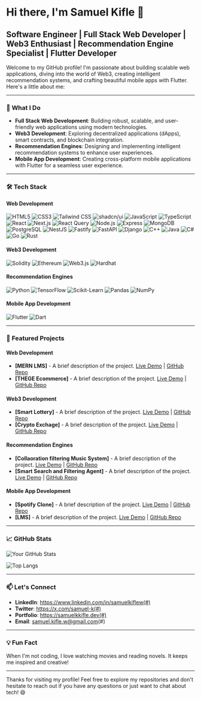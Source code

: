 # Hi there, I'm Samuel Kifle 👋

## Software Engineer | Full Stack Web Developer | Web3 Enthusiast | Recommendation Engine Specialist | Flutter Developer

Welcome to my GitHub profile! I'm passionate about building scalable web applications, diving into the world of Web3, creating intelligent recommendation systems, and crafting beautiful mobile apps with Flutter. Here's a little about me:

---

### 🚀 **What I Do**

- **Full Stack Web Development**: Building robust, scalable, and user-friendly web applications using modern technologies.
- **Web3 Development**: Exploring decentralized applications (dApps), smart contracts, and blockchain integration.
- **Recommendation Engines**: Designing and implementing intelligent recommendation systems to enhance user experiences.
- **Mobile App Development**: Creating cross-platform mobile applications with Flutter for a seamless user experience.

---

### 🛠️ **Tech Stack**

#### **Web Development**
![HTML5](https://img.shields.io/badge/-HTML5-E34F26?style=flat-square&logo=html5&logoColor=white)
![CSS3](https://img.shields.io/badge/-CSS3-1572B6?style=flat-square&logo=css3&logoColor=white)
![Tailwind CSS](https://img.shields.io/badge/-Tailwind_CSS-06B6D4?style=for-the-badge&logo=tailwind-css&logoColor=white)
![shadcn/ui](https://img.shields.io/badge/-shadcn/ui-000000?style=for-the-badge&logo=react&logoColor=white)
![JavaScript](https://img.shields.io/badge/-JavaScript-F7DF1E?style=flat-square&logo=javascript&logoColor=black)
![TypeScript](https://img.shields.io/badge/-TypeScript-3178C6?style=flat-square&logo=typescript&logoColor=white)
![React](https://img.shields.io/badge/-React-61DAFB?style=flat-square&logo=react&logoColor=black)
![Next.js](https://img.shields.io/badge/-Next.js-000000?style=flat-square&logo=next.js&logoColor=white)
![React Query](https://img.shields.io/badge/-React_Query-FF4154?style=for-the-badge&logo=react-query&logoColor=white)
![Node.js](https://img.shields.io/badge/-Node.js-339933?style=flat-square&logo=node.js&logoColor=white)
![Express](https://img.shields.io/badge/-Express-000000?style=flat-square&logo=express&logoColor=white)
![MongoDB](https://img.shields.io/badge/-MongoDB-47A248?style=flat-square&logo=mongodb&logoColor=white)
![PostgreSQL](https://img.shields.io/badge/-PostgreSQL-336791?style=flat-square&logo=postgresql&logoColor=white)
![NestJS](https://img.shields.io/badge/-NestJS-E0234E?style=for-the-badge&logo=nestjs&logoColor=white)
![Fastify](https://img.shields.io/badge/-Fastify-000000?style=for-the-badge&logo=fastify&logoColor=white)
![FastAPI](https://img.shields.io/badge/-FastAPI-009688?style=for-the-badge&logo=fastapi&logoColor=white)
![Django](https://img.shields.io/badge/-Django-092E20?style=for-the-badge&logo=django&logoColor=white)
![C++](https://img.shields.io/badge/-C++-00599C?style=for-the-badge&logo=c%2B%2B&logoColor=white)
![Java](https://img.shields.io/badge/-Java-007396?style=for-the-badge&logo=java&logoColor=white)
![C#](https://img.shields.io/badge/-C%23-239120?style=for-the-badge&logo=c-sharp&logoColor=white)
![Go](https://img.shields.io/badge/-Go-00ADD8?style=for-the-badge&logo=go&logoColor=white)
![Rust](https://img.shields.io/badge/-Rust-000000?style=for-the-badge&logo=rust&logoColor=white)

#### **Web3 Development**
![Solidity](https://img.shields.io/badge/-Solidity-363636?style=flat-square&logo=solidity&logoColor=white)
![Ethereum](https://img.shields.io/badge/-Ethereum-3C3C3D?style=flat-square&logo=ethereum&logoColor=white)
![Web3.js](https://img.shields.io/badge/-Web3.js-F16822?style=flat-square&logo=web3.js&logoColor=white)
![Hardhat](https://img.shields.io/badge/-Hardhat-FFF100?style=flat-square&logo=hardhat&logoColor=black)

#### **Recommendation Engines**
![Python](https://img.shields.io/badge/-Python-3776AB?style=flat-square&logo=python&logoColor=white)
![TensorFlow](https://img.shields.io/badge/-TensorFlow-FF6F00?style=flat-square&logo=tensorflow&logoColor=white)
![Scikit-Learn](https://img.shields.io/badge/-Scikit_Learn-F7931E?style=flat-square&logo=scikit-learn&logoColor=white)
![Pandas](https://img.shields.io/badge/-Pandas-150458?style=flat-square&logo=pandas&logoColor=white)
![NumPy](https://img.shields.io/badge/-NumPy-013243?style=flat-square&logo=numpy&logoColor=white)

#### **Mobile App Development**
![Flutter](https://img.shields.io/badge/-Flutter-02569B?style=flat-square&logo=flutter&logoColor=white)
![Dart](https://img.shields.io/badge/-Dart-0175C2?style=flat-square&logo=dart&logoColor=white)

---

### 🌟 **Featured Projects**

#### **Web Development**
- **[MERN LMS]** - A brief description of the project. [Live Demo](#) | [GitHub Repo](#)
- **[THEGE Ecommerce]** - A brief description of the project. [Live Demo](#) | [GitHub Repo](#)

#### **Web3 Development**
- **[Smart Lottery]** - A brief description of the project. [Live Demo](#) | [GitHub Repo](#)
- **[Crypto Exchage]** - A brief description of the project. [Live Demo](#) | [GitHub Repo](#)

#### **Recommendation Engines**
- **[Collaoration filtering Music System]** - A brief description of the project. [Live Demo](#) | [GitHub Repo](#)
- **[Smart Search and Filtering Agent]** - A brief description of the project. [Live Demo](#) | [GitHub Repo](#)

#### **Mobile App Development**
- **[Spotify Clone]** - A brief description of the project. [Live Demo](#) | [GitHub Repo](#)
- **[LMS]** - A brief description of the project. [Live Demo](#) | [GitHub Repo](#)

---

### 📈 **GitHub Stats**

![Your GitHub Stats](https://github-readme-stats.vercel.app/api?username=yourusername&show_icons=true&theme=radical)

![Top Langs](https://github-readme-stats.vercel.app/api/top-langs/?username=yourusername&layout=compact&theme=radical)

---

### 📫 **Let's Connect**

- **LinkedIn**: https://www.linkedin.com/in/samuelkiflew(#)
- **Twitter**: https://x.com/samuel-k(#)
- **Portfolio**: https://samuelkkifle.dev(#)
- **Email**: samuel.kifle.w@gmail.com(#)

---

### 💡 **Fun Fact**

When I'm not coding, I love watching movies and reading novels. It keeps me inspired and creative!

---

Thanks for visiting my profile! Feel free to explore my repositories and don't hesitate to reach out if you have any questions or just want to chat about tech! 😄

